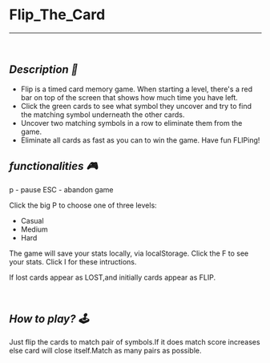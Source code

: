 # Flip_The_Card

---


<br>

## _Description 📃_

- Flip is a timed card memory game. When starting a level, there's a red bar on top of the screen that shows how much time you have left.
- Click the green cards to see what symbol they uncover and try to find the matching symbol underneath the other cards.
- Uncover two matching symbols in a row to eliminate them from the game.
- Eliminate all cards as fast as you can to win the game. Have fun FLIPing!

## _functionalities 🎮_

p - pause
ESC - abandon game

Click the big P to choose one of three levels:

- Casual
- Medium
- Hard

The game will save your stats locally, via localStorage.
Click the F to see your stats.
Click I for these intructions.

If lost cards appear as LOST,and initially cards appear as FLIP.

<br>

## _How to play? 🕹️_

Just flip the cards to match pair of symbols.If it does match score increases else card will close itself.Match as many pairs as possible.

<br>

